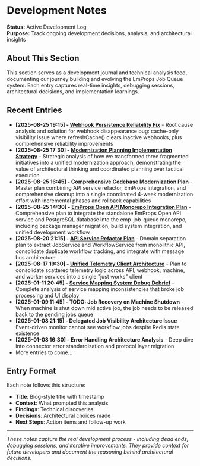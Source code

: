 # Development Notes

**Status:** Active Development Log  
**Purpose:** Track ongoing development decisions, analysis, and architectural insights

## About This Section

This section serves as a development journal and technical analysis feed, documenting our journey building and evolving the EmProps Job Queue system. Each entry captures real-time insights, debugging sessions, architectural decisions, and implementation learnings.

## Recent Entries

- **[2025-08-25 19:15] - [Webhook Persistence Reliability Fix](./2025-08-25-webhook-persistence-reliability-fix.md)** - Root cause analysis and solution for webhook disappearance bug: cache-only visibility issue where refreshCache() clears inactive webhooks, plus comprehensive reliability improvements
- **[2025-08-25 17:30] - [Modernization Planning Implementation Strategy](./2025-08-25-modernization-planning-implementation-strategy.md)** - Strategic analysis of how we transformed three fragmented initiatives into a unified modernization approach, demonstrating the value of architectural thinking and coordinated planning over tactical execution
- **[2025-08-25 16:45] - [Comprehensive Codebase Modernization Plan](./2025-08-25-comprehensive-codebase-modernization-plan.md)** - Master plan combining API service refactor, EmProps integration, and comprehensive cleanup into a single coordinated 4-week modernization effort with incremental phases and rollback capabilities
- **[2025-08-25 14:30] - [EmProps Open API Monorepo Integration Plan](./2025-08-25-emprops-open-api-monorepo-integration-plan.md)** - Comprehensive plan to integrate the standalone EmProps Open API service and PostgreSQL database into the emp-job-queue monorepo, including package manager migration, build system integration, and unified development workflow
- **[2025-08-20 21:15] - [API Service Refactor Plan](./2025-08-20-api-service-refactor-plan.md)** - Domain separation plan to extract JobService and WorkflowService from monolithic API, consolidate duplicate workflow tracking, and integrate with message bus architecture
- **[2025-08-17 19:30] - [Unified Telemetry Client Architecture](./2025-08-17-unified-telemetry-client-architecture.md)** - Plan to consolidate scattered telemetry logic across API, webhook, machine, and worker services into a single "just works" client
- **[2025-01-11 20:45] - [Service Mapping System Debug Debrief](./2025-01-11-service-mapping-system-debug-debrief.md)** - Complete analysis of service mapping inconsistencies that broke job processing and UI display
- **[2025-01-09 11:45] - TODO: Job Recovery on Machine Shutdown** - When machine is shut down mid active job, the job needs to be released back to the pending jobs queue
- **[2025-01-08 21:15] - Delegated Job Visibility Architecture Issue** - Event-driven monitor cannot see workflow jobs despite Redis state existence
- **[2025-01-08 16:30] - Error Handling Architecture Analysis** - Deep dive into connector error standardization and protocol layer migration
- More entries to come...

## Entry Format

Each note follows this structure:
- **Title**: Blog-style title with timestamp
- **Context**: What prompted this analysis
- **Findings**: Technical discoveries
- **Decisions**: Architectural choices made
- **Next Steps**: Action items and follow-up work

---

*These notes capture the real development process - including dead ends, debugging sessions, and iterative improvements. They provide context for future developers and document the reasoning behind architectural decisions.*